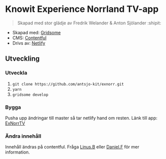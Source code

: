 # Knowit Experience Norrland TV-app

> Skapad med stor glädje av Fredrik Welander & Anton Sjölander :shipit:


- Skapad med: [Gridsome](https://gridsome.org/docs/)
- CMS: [Contentful](https://www.contentful.com/)
- Drivs av: [Netlify](https://www.netlify.com/)

## Utveckling
### Utveckla
1. ```git clone https://github.com/antsjo-kit/exnorr.git```
1. ```yarn```
2. ```gridsome develop```

### Bygga
Pusha upp ändringar till master så tar netlify hand om resten. Länk till app: [ExNorrTV](https://exnorrtv.netlify.app/persons)

### Ändra innehåll
Innehåll ändras på contentful. Fråga [Linus.B](mailto:linus.brannstrom@knowit.se?subject=[Github]%20Knowit%20TV%20APP) eller [Daniel.F](mailto:daniel.funseth@knowit.se?subject=[Github]%20Knowit%20TV%20APP) för mer information.
